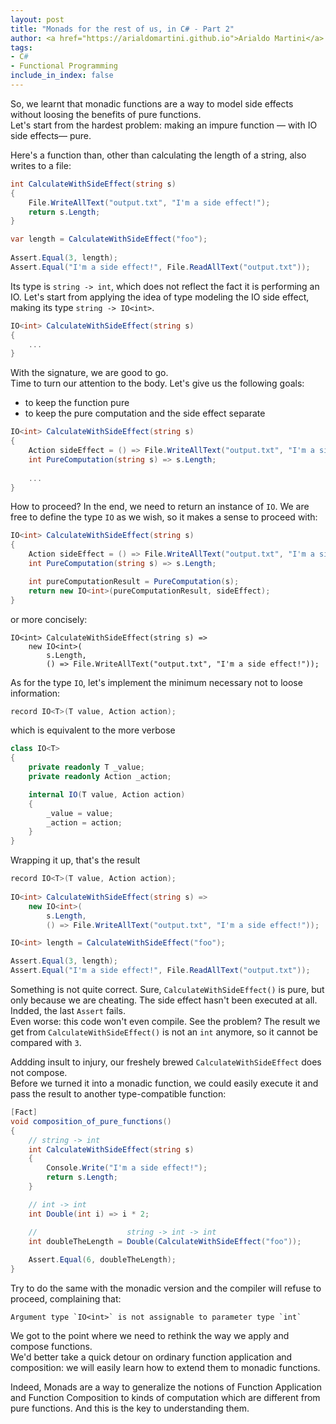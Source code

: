 ```yaml
---
layout: post
title: "Monads for the rest of us, in C# - Part 2"
author: <a href="https://arialdomartini.github.io">Arialdo Martini</a>
tags:
- C#
- Functional Programming
include_in_index: false
---
```

So, we learnt that monadic functions are a way to model side effects without loosing the benefits of pure functions.  
Let's start from the hardest problem: making an impure function &mdash; with IO side effects&mdash; pure.

Here's a function than, other than calculating the length of a string, also writes to a file:

```csharp
int CalculateWithSideEffect(string s)
{
    File.WriteAllText("output.txt", "I'm a side effect!");
    return s.Length;
}

var length = CalculateWithSideEffect("foo");
        
Assert.Equal(3, length);
Assert.Equal("I'm a side effect!", File.ReadAllText("output.txt"));
```

Its type is `string -> int`, which does not reflect the fact it is performing an IO. Let's start from applying the idea of type modeling the IO side effect, making its type `string -> IO<int>`.

```csharp
IO<int> CalculateWithSideEffect(string s)
{
    ...
}
```

With the signature, we are good to go.  
Time to turn our attention to the body. Let's give us the following goals:

* to keep the function pure
* to keep the pure computation and the side effect separate

```csharp
IO<int> CalculateWithSideEffect(string s)
{
    Action sideEffect = () => File.WriteAllText("output.txt", "I'm a side effect!");
    int PureComputation(string s) => s.Length;
            
    ...
}
```

How to proceed? In the end, we need to return an instance of `IO`. We are free to define the type `IO` as we wish, so it makes a sense to proceed with:

```csharp
IO<int> CalculateWithSideEffect(string s)
{
    Action sideEffect = () => File.WriteAllText("output.txt", "I'm a side effect!");
    int PureComputation(string s) => s.Length;

    int pureComputationResult = PureComputation(s);
    return new IO<int>(pureComputationResult, sideEffect);
}
```

or more concisely:

```chsarp
IO<int> CalculateWithSideEffect(string s) =>
    new IO<int>(
        s.Length,
        () => File.WriteAllText("output.txt", "I'm a side effect!"));
```

As for the type `IO`, let's implement the minimum necessary not to loose information:

```csharp
record IO<T>(T value, Action action);
```

which is equivalent to the more verbose

```csharp
class IO<T>
{
    private readonly T _value;
    private readonly Action _action;

    internal IO(T value, Action action)
    {
        _value = value;
        _action = action;
    }
}
```

Wrapping it up, that's the result

```csharp
record IO<T>(T value, Action action);
    
IO<int> CalculateWithSideEffect(string s) =>
    new IO<int>(
        s.Length,
        () => File.WriteAllText("output.txt", "I'm a side effect!"));

IO<int> length = CalculateWithSideEffect("foo");

Assert.Equal(3, length);
Assert.Equal("I'm a side effect!", File.ReadAllText("output.txt"));
```

Something is not quite correct. Sure, `CalculateWithSideEffect()` is pure, but only because we are cheating. The side effect hasn't been executed at all. Indded, the last `Assert` fails.  
Even worse: this code won't even compile. See the problem? The result we get from `CalculateWithSideEffect()` is not an `int` anymore, so it cannot be compared with `3`.

Addding insult to injury, our freshely brewed `CalculateWithSideEffect` does not compose.  
Before we turned it into a monadic function, we could easily execute it and pass the result to another type-compatible function:

```csharp
[Fact]
void composition_of_pure_functions()
{
	// string -> int
    int CalculateWithSideEffect(string s)
    {
        Console.Write("I'm a side effect!");
        return s.Length;
    }

    // int -> int
    int Double(int i) => i * 2;

    //                    string -> int -> int
    int doubleTheLength = Double(CalculateWithSideEffect("foo"));
        
    Assert.Equal(6, doubleTheLength);
}
```

Try to do the same with the monadic version and the compiler will refuse to proceed, complaining that:

```
Argument type `IO<int>` is not assignable to parameter type `int`
```

We got to the point where we need to rethink the way we apply and compose functions.  
We'd better take a quick detour on ordinary function application and composition: we will easily learn how to extend them to monadic functions.

Indeed, Monads are a way to generalize the notions of Function Application and Function Composition to kinds of computation which are different from pure functions. And this is the key to understanding them.
